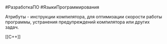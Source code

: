 #РазработкаПО #ЯзыкиПрограммирования

Атрибуты - инструкции компилятора, для оптимизации скорости работы программы, устранения предупреждений компилятора или других задач.

[[C++]]